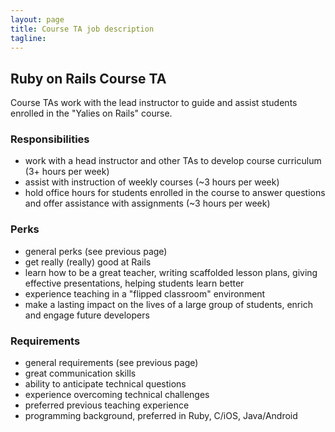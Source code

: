 ```yaml
---
layout: page
title: Course TA job description
tagline:
---
```


## Ruby on Rails Course TA
Course TAs work with the lead instructor to guide and assist students enrolled in the "Yalies on Rails" course.

### Responsibilities
* work with a head instructor and other TAs to develop course curriculum
(3+ hours per week)
* assist with instruction of weekly courses (~3 hours per week)
* hold office hours for students enrolled in the course to answer questions and
offer assistance with assignments (~3 hours per week)

### Perks
* general perks (see previous page)
* get really (really) good at Rails
* learn how to be a great teacher, writing scaffolded lesson plans, giving
effective presentations, helping students learn better
* experience teaching in a "flipped classroom" environment
* make a lasting impact on the lives of a large group of students, enrich and
engage future developers

### Requirements
* general requirements (see previous page)
* great communication skills
* ability to anticipate technical questions
* experience overcoming technical challenges
* preferred previous teaching experience
* programming background, preferred in Ruby, C/iOS, Java/Android

